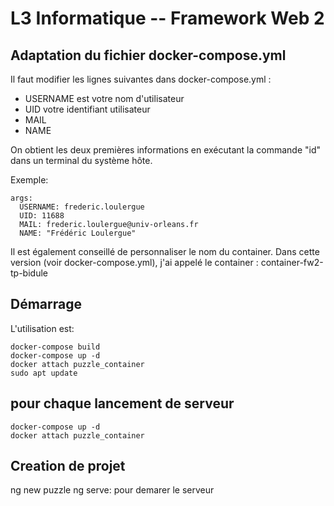 # L3 Informatique -- Framework Web 2

## Adaptation du fichier docker-compose.yml

Il faut modifier les lignes suivantes dans docker-compose.yml :

- USERNAME est votre nom d'utilisateur
- UID votre identifiant utilisateur
- MAIL
- NAME

On obtient les deux premières informations en exécutant la commande "id" dans un terminal du système hôte.

Exemple: 

    args:
      USERNAME: frederic.loulergue
      UID: 11688
      MAIL: frederic.loulergue@univ-orleans.fr
      NAME: "Frédéric Loulergue"

Il est également conseillé de personnaliser le nom du container. Dans cette version (voir docker-compose.yml), j'ai appelé le container : container-fw2-tp-bidule

## Démarrage

L'utilisation est:

    docker-compose build
    docker-compose up -d
    docker attach puzzle_container
    sudo apt update


## pour chaque lancement de serveur
    docker-compose up -d
    docker attach puzzle_container

## Creation de projet
ng new puzzle
ng serve: pour demarer le serveur